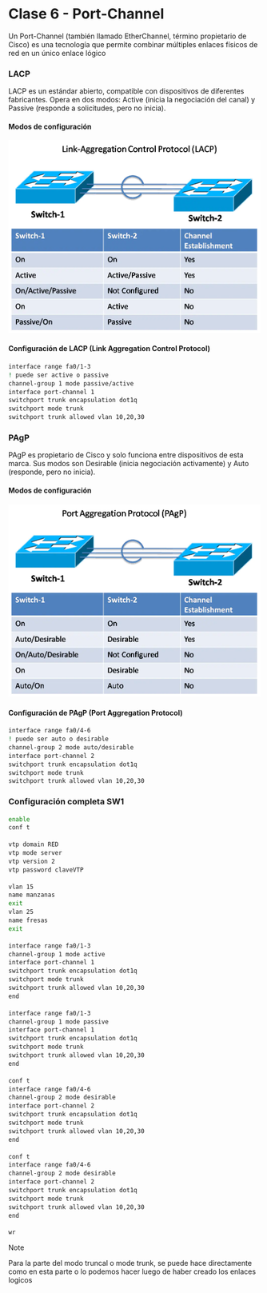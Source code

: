 # Clase 6 - Port-Channel

Un Port-Channel (también llamado EtherChannel, término propietario de Cisco) es una tecnología que permite combinar múltiples enlaces físicos de red en un único enlace lógico


### LACP
LACP es un estándar abierto, compatible con dispositivos de diferentes fabricantes. Opera en dos modos: Active (inicia la negociación del canal) y Passive (responde a solicitudes, pero no inicia).

#### Modos de configuración
![LACP](/CLASE6/assets/LACP.png)

#### Configuración de LACP (Link Aggregation Control Protocol)
```bash 
interface range fa0/1-3
! puede ser active o passive
channel-group 1 mode passive/active
interface port-channel 1
switchport trunk encapsulation dot1q
switchport mode trunk
switchport trunk allowed vlan 10,20,30
```



### PAgP
PAgP es propietario de Cisco y solo funciona entre dispositivos de esta marca. Sus modos son Desirable (inicia negociación activamente) y Auto (responde, pero no inicia).

#### Modos de configuración
![PAgP](/CLASE6/assets/PAgP.png)

#### Configuración de PAgP (Port Aggregation Protocol)
```bash 
interface range fa0/4-6
! puede ser auto o desirable
channel-group 2 mode auto/desirable
interface port-channel 2
switchport trunk encapsulation dot1q
switchport mode trunk
switchport trunk allowed vlan 10,20,30

```


### Configuración completa SW1
```bash
enable
conf t

vtp domain RED
vtp mode server
vtp version 2  
vtp password claveVTP 

vlan 15
name manzanas
exit
vlan 25
name fresas
exit

interface range fa0/1-3
channel-group 1 mode active
interface port-channel 1
switchport trunk encapsulation dot1q
switchport mode trunk
switchport trunk allowed vlan 10,20,30
end

interface range fa0/1-3
channel-group 1 mode passive
interface port-channel 1
switchport trunk encapsulation dot1q
switchport mode trunk
switchport trunk allowed vlan 10,20,30
end

conf t
interface range fa0/4-6
channel-group 2 mode desirable
interface port-channel 2
switchport trunk encapsulation dot1q
switchport mode trunk
switchport trunk allowed vlan 10,20,30
end

conf t
interface range fa0/4-6
channel-group 2 mode desirable
interface port-channel 2
switchport trunk encapsulation dot1q
switchport mode trunk
switchport trunk allowed vlan 10,20,30
end

wr
```

> [!NOTE] 
> Para la parte del modo truncal o mode trunk, se puede hace directamente como en esta parte o lo podemos hacer luego de haber creado los enlaces logicos

